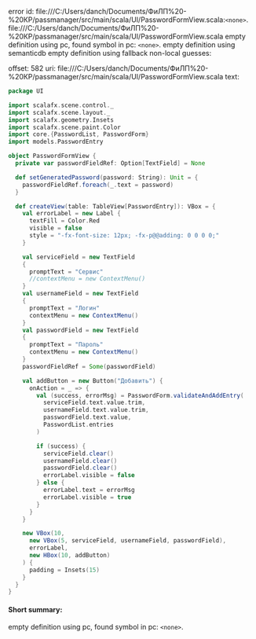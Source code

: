 error id: file:///C:/Users/danch/Documents/ФиЛП%20-%20КР/passmanager/src/main/scala/UI/PasswordFormView.scala:`<none>`.
file:///C:/Users/danch/Documents/ФиЛП%20-%20КР/passmanager/src/main/scala/UI/PasswordFormView.scala
empty definition using pc, found symbol in pc: `<none>`.
empty definition using semanticdb
empty definition using fallback
non-local guesses:

offset: 582
uri: file:///C:/Users/danch/Documents/ФиЛП%20-%20КР/passmanager/src/main/scala/UI/PasswordFormView.scala
text:
```scala
package UI

import scalafx.scene.control._
import scalafx.scene.layout._
import scalafx.geometry.Insets
import scalafx.scene.paint.Color
import core.{PasswordList, PasswordForm}
import models.PasswordEntry

object PasswordFormView {
  private var passwordFieldRef: Option[TextField] = None

  def setGeneratedPassword(password: String): Unit = {
    passwordFieldRef.foreach(_.text = password)
  }

  def createView(table: TableView[PasswordEntry]): VBox = {
    val errorLabel = new Label {
      textFill = Color.Red
      visible = false
      style = "-fx-font-size: 12px; -fx-p@@adding: 0 0 0 0;"
    }

    val serviceField = new TextField 
    { 
      promptText = "Сервис" 
      //contextMenu = new ContextMenu()
    }
    val usernameField = new TextField 
    { 
      promptText = "Логин" 
      contextMenu = new ContextMenu()
    }
    val passwordField = new TextField 
    { 
      promptText = "Пароль" 
      contextMenu = new ContextMenu()
    }
    passwordFieldRef = Some(passwordField)

    val addButton = new Button("Добавить") {
      onAction = _ => {
        val (success, errorMsg) = PasswordForm.validateAndAddEntry(
          serviceField.text.value.trim,
          usernameField.text.value.trim,
          passwordField.text.value,
          PasswordList.entries
        )

        if (success) {
          serviceField.clear()
          usernameField.clear()
          passwordField.clear()
          errorLabel.visible = false
        } else {
          errorLabel.text = errorMsg
          errorLabel.visible = true
        }
      }
    }

    new VBox(10,
      new VBox(5, serviceField, usernameField, passwordField),
      errorLabel,  
      new HBox(10, addButton)
    ) {
      padding = Insets(15)
    }
  }
}
```


#### Short summary: 

empty definition using pc, found symbol in pc: `<none>`.